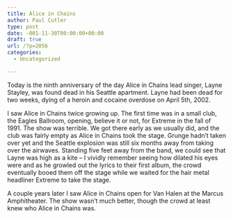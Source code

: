 ```yaml
---
title: Alice in Chains
author: Paul Cutler
type: post
date: -001-11-30T00:00:00+00:00
draft: true
url: /?p=2056
categories:
  - Uncategorized

---
```

Today is the ninth anniversary of the day Alice in Chains lead singer, Layne Stayley, was found dead in his Seattle apartment. Layne had been dead for two weeks, dying of a heroin and cocaine overdose on April 5th, 2002.

I saw Alice in Chains twice growing up. The first time was in a small club, the Eagles Ballroom, opening, believe it or not, for Extreme in the fall of 1991. The show was terrible. We got there early as we usually did, and the club was fairly empty as Alice in Chains took the stage. Grunge hadn&#8217;t taken over yet and the Seattle explosion was still six months away from taking over the airwaves. Standing five feet away from the band, we could see that Layne was high as a kite &#8211; I vividly remember seeing how dilated his eyes were and as he growled out the lyrics to their first album, the crowd eventually booed them off the stage while we waited for the hair metal headliner Extreme to take the stage.

A couple years later I saw Alice in Chains open for Van Halen at the Marcus Amphitheater. The show wasn&#8217;t much better, though the crowd at least knew who Alice in Chains was.
